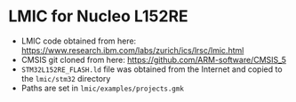 # LMIC for Nucleo L152RE

- LMIC code obtained from here: https://www.research.ibm.com/labs/zurich/ics/lrsc/lmic.html
- CMSIS git cloned from here: https://github.com/ARM-software/CMSIS_5
- `STM32L152RE_FLASH.ld` file was obtained from the Internet and copied to the `lmic/stm32` directory
- Paths are set in `lmic/examples/projects.gmk`

